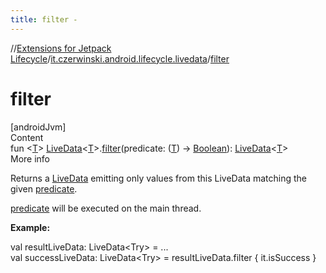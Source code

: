 ```yaml
---
title: filter -
---
```

//[Extensions for Jetpack Lifecycle](../../index.md)/[it.czerwinski.android.lifecycle.livedata](index.md)/[filter](filter.md)



# filter  
[androidJvm]  
Content  
fun <[T](filter.md)> [LiveData](https://developer.android.com/reference/kotlin/androidx/lifecycle/LiveData.html)<[T](filter.md)>.[filter](filter.md)(predicate: ([T](filter.md)) -> [Boolean](https://kotlinlang.org/api/latest/jvm/stdlib/kotlin/-boolean/index.html)): [LiveData](https://developer.android.com/reference/kotlin/androidx/lifecycle/LiveData.html)<[T](filter.md)>  
More info  


Returns a [LiveData](https://developer.android.com/reference/kotlin/androidx/lifecycle/LiveData.html) emitting only values from this LiveData matching the given [predicate](filter.md).



[predicate](filter.md) will be executed on the main thread.



**Example:**

val resultLiveData: LiveData<Try<User>> = ...  
val successLiveData: LiveData<Try<User>> = resultLiveData.filter { it.isSuccess }  



